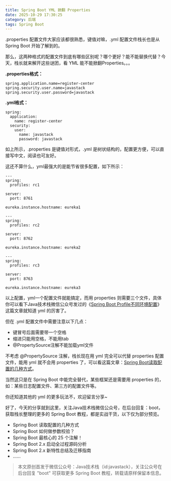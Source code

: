 ```yaml
---
title: Spring Boot YML 掀翻 Properties
date: 2025-10-29 17:30:25
category: 后端
tags: Spring Boot
---
```


.properties 配置文件大家应该都很熟悉，键值对嘛，.yml 配置文件栈长也是从 Spring Boot 开始了解到的。

那么，这两种格式的配置文件到底有哪些区别呢？哪个更好？能不能替换代替？今天，栈长就来解开这些谜团，看 YML 能不能掀翻Properties。。。

**.properties格式：**

```
spring.application.name=register-center
spring.security.user.name=javastack
spring.security.user.password=javastack
```

**.yml格式：**

```
spring:
  application:
    name: register-center
  security:
    user:
      name: javastack
      password: javastack
```

如上所示，.properties 是键值对形式，.yml 是树状结构的，配置更方便，可以直接写中文，阅读也可友好。

这还不算什么，yml最强大的是能节省很多配置，如下所示：

```
---
spring:
  profiles: rc1

server:
  port: 8761

eureka.instance.hostname: eureka1

---
spring:
  profiles: rc2

server:
  port: 8762

eureka.instance.hostname: eureka2

---
spring:
  profiles: rc3

server:
  port: 8763

eureka.instance.hostname: eureka3
```

以上配置，yml一个配置文件就能搞定，而用 properties 则需要三个文件，具体你可以看下Java技术栈微信公众号发过的《[Spring Boot Profile不同环境配置](https://mp.weixin.qq.com/s/K0kdQwoo2t5FDsTUJttSAA)》这篇文章就知道 yml 的厉害了。

但在 .yml 配置文件中需要注意以下几点：

- 键冒号后面需要带一个空格
- 缩进只能用空格，不能用tab
- @PropertySource注解不能加载yml文件

不考虑 @PropertySource 注解，栈长现在用 yml 完全可以代替 properties 配置文件，能用 yml 就不会用 properties 了，可以看这篇文章：[Spring Boot读取配置的几种方式](https://mp.weixin.qq.com/s/aen2PIh0ut-BSHad-Bw7hg)。

当然这只是在 Spring Boot 中能完全替代，某些框架还是需要用 properties 的，如：某些日志配置文件、第三方的配置文件等。

你还知道其他的 yml 的更多玩法不，欢迎留言分享~

好了，今天的分享就到这里，关注Java技术栈微信公众号，在后台回复：boot，获取栈长整理的更多的 Spring Boot 教程，都是实战干货，以下仅为部分预览。

- Spring Boot 读取配置的几种方式
- Spring Boot 如何做参数校验？
- Spring Boot 最核心的 25 个注解！
- Spring Boot 2.x 启动全过程源码分析
- Spring Boot 2.x 新特性总结及迁移指南
- ……

> 本文原创首发于微信公众号：Java技术栈（id:javastack），关注公众号在后台回复 "boot" 可获取更多 Spring Boot 教程，转载请原样保留本信息。

